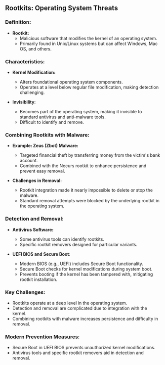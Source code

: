 ## Rootkits: Operating System Threats

### Definition:
- **Rootkit:**
	- Malicious software that modifies the kernel of an operating system.
	- Primarily found in Unix/Linux systems but can affect Windows, Mac OS, and others.

### Characteristics:
- **Kernel Modification:**
	- Alters foundational operating system components.
	- Operates at a level below regular file modification, making detection challenging.

- **Invisibility:**
	- Becomes part of the operating system, making it invisible to standard antivirus and anti-malware tools.
	- Difficult to identify and remove.

### Combining Rootkits with Malware:
- **Example: Zeus (Zbot) Malware:**
	- Targeted financial theft by transferring money from the victim's bank account.
	- Combined with the Necurs rootkit to enhance persistence and prevent easy removal.

- **Challenges in Removal:**
	- Rootkit integration made it nearly impossible to delete or stop the malware.
	- Standard removal attempts were blocked by the underlying rootkit in the operating system.

### Detection and Removal:
- **Antivirus Software:**
	- Some antivirus tools can identify rootkits.
	- Specific rootkit removers designed for particular variants.

- **UEFI BIOS and Secure Boot:**
	- Modern BIOS (e.g., UEFI) includes Secure Boot functionality.
	- Secure Boot checks for kernel modifications during system boot.
	- Prevents booting if the kernel has been tampered with, mitigating rootkit installation.

### Key Challenges:
- Rootkits operate at a deep level in the operating system.
- Detection and removal are complicated due to integration with the kernel.
- Combining rootkits with malware increases persistence and difficulty in removal.

### Modern Prevention Measures:
- Secure Boot in UEFI BIOS prevents unauthorized kernel modifications.
- Antivirus tools and specific rootkit removers aid in detection and removal.
